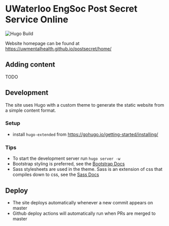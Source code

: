 # UWaterloo EngSoc Post Secret Service Online

![Hugo Build](https://github.com/uwmentalhealth/postsecret/workflows/Hugo%20Build/badge.svg?branch=master&event=push)

Website homepage can be found at https://uwmentalhealth.github.io/postsecret/home/

## Adding content
TODO

## Development
The site uses Hugo with a custom theme to generate the static website from a simple content format.

### Setup
- install `hugo-extended` from https://gohugo.io/getting-started/installing/

### Tips
- To start the development server run `hugo server -w`
- Bootstrap styling is preferred, see the [Bootstrap Docs](https://getbootstrap.com/docs/4.0/getting-started/introduction/)
- Sass stylesheets are used in the theme. Sass is an extension of css that compiles down to css, see the [Sass Docs](https://sass-lang.com/documentation)

## Deploy
- The site deploys automatically whenever a new commit appears on master
- Github deploy actions will automatically run when PRs are merged to master

